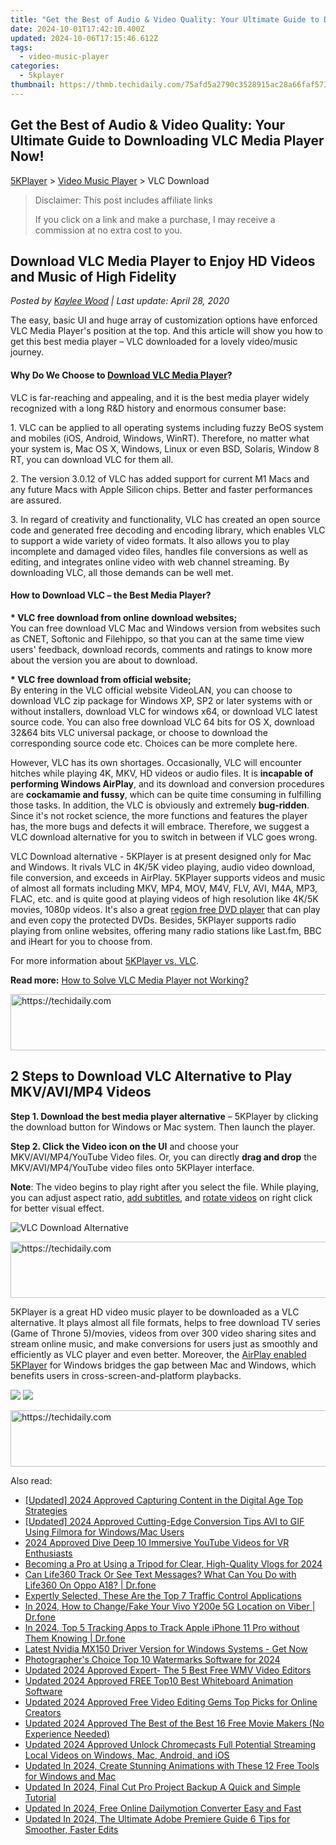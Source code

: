 ```yaml
---
title: "Get the Best of Audio & Video Quality: Your Ultimate Guide to Downloading VLC Media Player Now!"
date: 2024-10-01T17:42:10.400Z
updated: 2024-10-06T17:15:46.612Z
tags:
  - video-music-player
categories:
  - 5kplayer
thumbnail: https://thmb.techidaily.com/75afd5a2790c3528915ac28a66faf57312a6eb60abbc500be807cdf0c4c1fe06.jpg
---
```


## Get the Best of Audio & Video Quality: Your Ultimate Guide to Downloading VLC Media Player Now!

[5KPlayer](https://tools.techidaily.com/5kplayer/products/) \> [Video Music Player](https://tools.techidaily.com/5kplayer/video-music-player/) \> VLC Download

>  Disclaimer: This post includes affiliate links
>
>  If you click on a link and make a purchase, I may receive a commission at no extra cost to you.
>

## Download VLC Media Player to Enjoy HD Videos and Music of High Fidelity

 _Posted by [Kaylee Wood](https://www.quora.com/profile/Amanda-Hu-21) | Last update: April 28, 2020_ 

The easy, basic UI and huge array of customization options have enforced VLC Media Player's position at the top. And this article will show you how to get this best media player – VLC downloaded for a lovely video/music journey.

#### **Why Do We Choose to [Download VLC Media Player](https://www.videolan.org/vlc/index.html)?**

VLC is far-reaching and appealing, and it is the best media player widely recognized with a long R&D history and enormous consumer base:

1\. VLC can be applied to all operating systems including fuzzy BeOS system and mobiles (iOS, Android, Windows, WinRT). Therefore, no matter what your system is, Mac OS X, Windows, Linux or even BSD, Solaris, Window 8 RT, you can download VLC for them all. 

2\. The version 3.0.12 of VLC has added support for current M1 Macs and any future Macs with Apple Silicon chips. Better and faster performances are assured.

3\. In regard of creativity and functionality, VLC has created an open source code and generated free decoding and encoding library, which enables VLC to support a wide variety of video formats. It also allows you to play incomplete and damaged video files, handles file conversions as well as editing, and integrates online video with web channel streaming. By downloading VLC, all those demands can be well met.

#### **How to Download VLC – the Best Media Player?**

**\* VLC free download from online download websites;**   
 You can free download VLC Mac and Windows version from websites such as CNET, Softonic and Filehippo, so that you can at the same time view users' feedback, download records, comments and ratings to know more about the version you are about to download.

**\* VLC free download from official website;**  
 By entering in the VLC official website VideoLAN, you can choose to download VLC zip package for Windows XP, SP2 or later systems with or without installers, download VLC for windows x64, or download VLC latest source code. You can also free download VLC 64 bits for OS X, download 32&64 bits VLC universal package, or choose to download the corresponding source code etc. Choices can be more complete here.

However, VLC has its own shortages. Occasionally, VLC will encounter hitches while playing 4K, MKV, HD videos or audio files. It is **incapable of performing Windows AirPlay**, and its download and conversion procedures are **cockamamie and fussy**, which can be quite time consuming in fulfilling those tasks. In addition, the VLC is obviously and extremely **bug-ridden**. Since it's not rocket science, the more functions and features the player has, the more bugs and defects it will embrace. Therefore, we suggest a VLC download alternative for you to switch in between if VLC goes wrong.

VLC Download alternative - 5KPlayer is at present designed only for Mac and Windows. It rivals VLC in 4K/5K video playing, audio video download, file conversion, and exceeds in AirPlay. 5KPlayer supports videos and music of almost all formats including MKV, MP4, MOV, M4V, FLV, AVI, M4A, MP3, FLAC, etc. and is quite good at playing videos of high resolution like 4K/5K movies, 1080p videos. It's also a great [region free DVD player](https://tools.techidaily.com/5kplayer/video-music-player/) that can play and even copy the protected DVDs. Besides, 5KPlayer supports radio playing from online websites, offering many radio stations like Last.fm, BBC and iHeart for you to choose from.

For more information about [5KPlayer vs. VLC](https://tools.techidaily.com/5kplayer/video-music-player/).

**Read more:** [How to Solve VLC Media Player not Working?](https://tools.techidaily.com/5kplayer/video-music-player/)

<!-- affiliate ads begin -->
<a href="https://appsumo.8odi.net/c/5597632/2037318/7443" target="_top" id="2037318">
  <img src="//a.impactradius-go.com/display-ad/7443-2037318" border="0" alt="https://techidaily.com" width="728" height="90"/>
</a>
<img height="0" width="0" src="https://appsumo.8odi.net/i/5597632/2037318/7443" style="position:absolute;visibility:hidden;" border="0" />
<!-- affiliate ads end -->

## 2 Steps to Download VLC Alternative to Play MKV/AVI/MP4 Videos

**Step 1\. Download the best media player alternative** – 5KPlayer by clicking the download button for Windows or Mac system. Then launch the player.

**Step 2\. Click the Video icon on the UI** and choose your MKV/AVI/MP4/YouTube Video files. Or, you can directly **drag and drop** the MKV/AVI/MP4/YouTube video files onto 5KPlayer interface.

**Note**: The video begins to play right after you select the file. While playing, you can adjust aspect ratio, [add subtitles](https://tools.techidaily.com/5kplayer/video-music-player/), and [rotate videos](https://tools.techidaily.com/5kplayer/video-music-player/) on right click for better visual effect.

![VLC Download Alternative](https://www.5kplayer.com/video-music-player/img/5kp-vlc-download-zjy-0428001.jpg) 

<!-- affiliate ads begin -->
<a href="https://appsumo.8odi.net/c/5597632/2130870/7443" target="_top" id="2130870">
  <img src="//a.impactradius-go.com/display-ad/7443-2130870" border="0" alt="https://techidaily.com" width="728" height="90"/>
</a>
<img height="0" width="0" src="https://appsumo.8odi.net/i/5597632/2130870/7443" style="position:absolute;visibility:hidden;" border="0" />
<!-- affiliate ads end -->

5KPlayer is a great HD video music player to be downloaded as a VLC alternative. It plays almost all file formats, helps to free download TV series (Game of Throne 5)/movies, videos from over 300 video sharing sites and stream online music, and make conversions for users just as smoothly and efficiently as VLC player and even better. Moreover, the [AirPlay enabled 5KPlayer](https://tools.techidaily.com/5kplayer/airplay/) for Windows bridges the gap between Mac and Windows, which benefits users in cross-screen-and-platform playbacks.

[![](https://www.5kplayer.com/video-music-player/../button/freedownbackwin.png)](https://tools.techidaily.com/5kplayer/products/) [![](https://www.5kplayer.com/video-music-player/../button/freedownbackmac.png)](https://tools.techidaily.com/5kplayer/products/)

<!-- affiliate ads begin -->
<a href="https://appsumo.8odi.net/c/5597632/2049363/7443" target="_top" id="2049363">
  <img src="//a.impactradius-go.com/display-ad/7443-2049363" border="0" alt="https://techidaily.com" width="728" height="90"/>
</a>
<img height="0" width="0" src="https://appsumo.8odi.net/i/5597632/2049363/7443" style="position:absolute;visibility:hidden;" border="0" />
<!-- affiliate ads end -->

<ins class="adsbygoogle"
     style="display:block"
     data-ad-format="autorelaxed"
     data-ad-client="ca-pub-7571918770474297"
     data-ad-slot="1223367746"></ins>

<ins class="adsbygoogle"
     style="display:block"
     data-ad-client="ca-pub-7571918770474297"
     data-ad-slot="8358498916"
     data-ad-format="auto"
     data-full-width-responsive="true"></ins>

<span class="atpl-alsoreadstyle">Also read:</span>
<div><ul>
<li><a href="https://desktop-recording.techidaily.com/updated-2024-approved-capturing-content-in-the-digital-age-top-strategies/"><u>[Updated] 2024 Approved Capturing Content in the Digital Age Top Strategies</u></a></li>
<li><a href="https://fox-friendly.techidaily.com/updated-2024-approved-cutting-edge-conversion-tips-avi-to-gif-using-filmora-for-windowsmac-users/"><u>[Updated] 2024 Approved Cutting-Edge Conversion Tips AVI to GIF Using Filmora for Windows/Mac Users</u></a></li>
<li><a href="https://youtube-sure.techidaily.com/approved-dive-deep-10-immersive-youtube-videos-for-vr-enthusiasts/"><u>2024 Approved Dive Deep 10 Immersive YouTube Videos for VR Enthusiasts</u></a></li>
<li><a href="https://youtube-blog.techidaily.com/ing-a-pro-at-using-a-tripod-for-clear-high-quality-vlogs-for-2024/"><u>Becoming a Pro at Using a Tripod for Clear, High-Quality Vlogs for 2024</u></a></li>
<li><a href="https://fake-location.techidaily.com/can-life360-track-or-see-text-messages-what-can-you-do-with-life360-on-oppo-a18-drfone-by-drfone-virtual-android/"><u>Can Life360 Track Or See Text Messages? What Can You Do with Life360 On Oppo A18? | Dr.fone</u></a></li>
<li><a href="https://technical-tips.techidaily.com/expertly-selected-these-are-the-top-7-traffic-control-applications/"><u>Expertly Selected, These Are the Top 7 Traffic Control Applications</u></a></li>
<li><a href="https://location-social.techidaily.com/in-2024-how-to-changefake-your-vivo-y200e-5g-location-on-viber-drfone-by-drfone-virtual-android/"><u>In 2024, How to Change/Fake Your Vivo Y200e 5G Location on Viber | Dr.fone</u></a></li>
<li><a href="https://ios-location-track.techidaily.com/in-2024-top-5-tracking-apps-to-track-apple-iphone-11-pro-without-them-knowing-drfone-by-drfone-virtual-ios/"><u>In 2024, Top 5 Tracking Apps to Track Apple iPhone 11 Pro without Them Knowing | Dr.fone</u></a></li>
<li><a href="https://win-dash.techidaily.com/1722974306237-latest-nvidia-mx150-driver-version-for-windows-systems-get-now/"><u>Latest Nvidia MX150 Driver Version for Windows Systems - Get Now</u></a></li>
<li><a href="https://extra-approaches.techidaily.com/photographers-choice-top-10-watermarks-software-for-2024/"><u>Photographer's Choice Top 10 Watermarks Software for 2024</u></a></li>
<li><a href="https://video-creation-software.techidaily.com/updated-2024-approved-expert-the-5-best-free-wmv-video-editors/"><u>Updated 2024 Approved Expert- The 5 Best Free WMV Video Editors</u></a></li>
<li><a href="https://video-creation-software.techidaily.com/updated-2024-approved-free-top10-best-whiteboard-animation-software/"><u>Updated 2024 Approved FREE Top10 Best Whiteboard Animation Software</u></a></li>
<li><a href="https://video-creation-software.techidaily.com/updated-2024-approved-free-video-editing-gems-top-picks-for-online-creators/"><u>Updated 2024 Approved Free Video Editing Gems Top Picks for Online Creators</u></a></li>
<li><a href="https://video-creation-software.techidaily.com/updated-2024-approved-the-best-of-the-best-16-free-movie-makers-no-experience-needed/"><u>Updated 2024 Approved The Best of the Best 16 Free Movie Makers (No Experience Needed)</u></a></li>
<li><a href="https://video-creation-software.techidaily.com/updated-2024-approved-unlock-chromecasts-full-potential-streaming-local-videos-on-windows-mac-android-and-ios/"><u>Updated 2024 Approved Unlock Chromecasts Full Potential Streaming Local Videos on Windows, Mac, Android, and iOS</u></a></li>
<li><a href="https://video-creation-software.techidaily.com/updated-in-2024-create-stunning-animations-with-these-12-free-tools-for-windows-and-mac/"><u>Updated In 2024, Create Stunning Animations with These 12 Free Tools for Windows and Mac</u></a></li>
<li><a href="https://video-creation-software.techidaily.com/updated-in-2024-final-cut-pro-project-backup-a-quick-and-simple-tutorial/"><u>Updated In 2024, Final Cut Pro Project Backup A Quick and Simple Tutorial</u></a></li>
<li><a href="https://video-creation-software.techidaily.com/updated-in-2024-free-online-dailymotion-converter-easy-and-fast/"><u>Updated In 2024, Free Online Dailymotion Converter Easy and Fast</u></a></li>
<li><a href="https://video-creation-software.techidaily.com/updated-in-2024-the-ultimate-adobe-premiere-guide-6-tips-for-smoother-faster-edits/"><u>Updated In 2024, The Ultimate Adobe Premiere Guide 6 Tips for Smoother, Faster Edits</u></a></li>
</ul></div>

